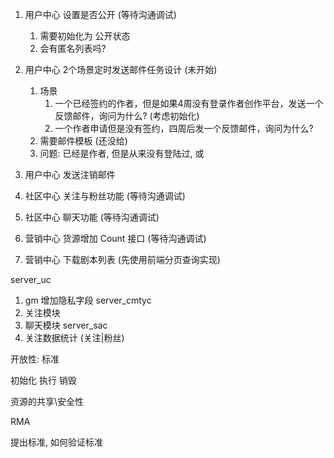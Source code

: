 1. 用户中心 设置是否公开 (等待沟通调试)
   1. 需要初始化为 公开状态
   1. 会有匿名列表吗?

2. 用户中心 2个场景定时发送邮件任务设计 (未开始)
   1. 场景
      1. 一个已经签约的作者，但是如果4周没有登录作者创作平台，发送一个反馈邮件，询问为什么? (考虑初始化)
      2. 一个作者申请但是没有签约，四周后发一个反馈邮件，询问为什么?
   2. 需要邮件模板 (还没给)
   3. 问题: 已经是作者, 但是从来没有登陆过, 或

3. 用户中心 发送注销邮件

4. 社区中心 关注与粉丝功能  (等待沟通调试)

5. 社区中心 聊天功能  (等待沟通调试)

6. 营销中心 货源增加 Count 接口  (等待沟通调试)

7. 营销中心 下载剧本列表 (先使用前端分页查询实现)




server_uc
1. gm 增加隐私字段
server_cmtyc
1. 关注模块
2. 聊天模块
server_sac
1. 关注数据统计 (关注|粉丝)




开放性: 标准

初始化
执行
销毁

资源的共享\安全性 

RMA


提出标准, 如何验证标准